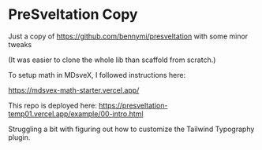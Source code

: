 # PreSveltation Copy

Just a copy of <https://github.com/bennymi/presveltation> with some minor tweaks

(It was easier to clone the whole lib than scaffold from scratch.)

To setup math in MDsveX, I followed instructions here:

<https://mdsvex-math-starter.vercel.app/>

This repo is deployed here: <https://presveltation-temp01.vercel.app/example/00-intro.html>

Struggling a bit with figuring out how to customize the Tailwind Typography plugin.


